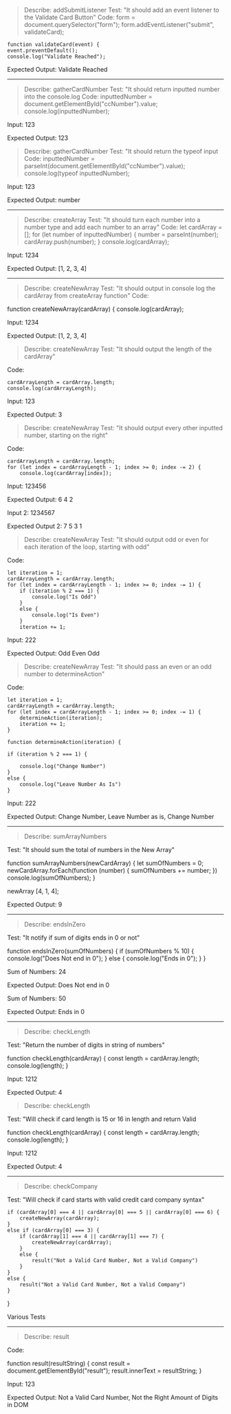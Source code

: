 > Describe: addSubmitListener
Test: "It should add an event listener to the Validate Card Button"
Code: 
    form = document.querySelector("form");
    form.addEventListener("submit", validateCard);

    function validateCard(event) {
    event.preventDefault();
    console.log("Validate Reached");

Expected Output: Validate Reached

______

> Describe: gatherCardNumber
Test: "It should return inputted number into the console.log
Code: 
    inputtedNumber = document.getElementById("ccNumber").value;
    console.log(inputtedNumber);

Input: 123

Expected Output: 123

> Describe: gatherCardNumber
Test: "It should return the typeof input
Code: 
    inputtedNumber = parseInt(document.getElementById("ccNumber").value);
    console.log(typeof inputtedNumber);

Input: 123

Expected Output: number

_____

> Describe: createArray
Test: "It should turn each number into a number type and add each number to an array"
Code: 
    let cardArray = [];
    for (let number of inputtedNumber) {
        number = parseInt(number);
        cardArray.push(number);
    }
    console.log(cardArray);

Input: 1234

Expected Output: [1, 2, 3, 4]



_____

> Describe: createNewArray
Test: "It should output in console log the cardArray from createArray function"
Code: 

function createNewArray(cardArray) {
    console.log(cardArray);

Input: 1234

Expected Output: [1, 2, 3, 4]


> Describe: createNewArray
Test: "It should output the length of the cardArray"

Code: 

    cardArrayLength = cardArray.length;
    console.log(cardArrayLength);

Input: 123

Expected Output: 3

> Describe: createNewArray
Test: "It should output every other inputted number, starting on the right"

Code: 

    cardArrayLength = cardArray.length;
    for (let index = cardArrayLength - 1; index >= 0; index -= 2) {
        console.log(cardArray[index]);

Input: 123456

Expected Output: 6 4 2

Input 2: 1234567

Expected Output 2: 7 5 3 1


> Describe: createNewArray
Test: "It should output odd or even for each iteration of the loop, starting with odd"

Code: 

    let iteration = 1;
    cardArrayLength = cardArray.length;
    for (let index = cardArrayLength - 1; index >= 0; index -= 1) {
        if (iteration % 2 === 1) {
            console.log("Is Odd")
        }
        else {
            console.log("Is Even")
        }
        iteration += 1;

Input: 222

Expected Output: Odd Even Odd

> Describe: createNewArray
Test: "It should pass an even or an odd number to determineAction"

Code: 

    let iteration = 1;
    cardArrayLength = cardArray.length;
    for (let index = cardArrayLength - 1; index >= 0; index -= 1) {
        determineAction(iteration);
        iteration += 1;
    }

    function determineAction(iteration) {

    if (iteration % 2 === 1) {

        console.log("Change Number")
    }
    else {
        console.log("Leave Number As Is")
    }

Input: 222

Expected Output: Change Number, Leave Number as is, Change Number


____

> Describe: sumArrayNumbers

Test: "It should sum the total of numbers in the New Array"

function sumArrayNumbers(newCardArray) {
    let sumOfNumbers = 0;
    newCardArray.forEach(function (number) {
        sumOfNumbers += number;
    })
    console.log(sumOfNumbers);
}

newArray [4, 1, 4];

Expected Output: 9

_____

> Describe: endsInZero

Test: "It notify if sum of digits ends in 0 or not"

function endsInZero(sumOfNumbers) {
    if (sumOfNumbers % 10) {
        console.log("Does Not end in 0");
    } else {
        console.log("Ends in 0");
    }
}

Sum of Numbers: 24

Expected Output: Does Not end in 0

Sum of Numbers: 50

Expected Output: Ends in 0

____

> Describe: checkLength

Test: "Return the number of digits in string of numbers"

function checkLength(cardArray) {
    const length = cardArray.length;
    console.log(length);
}

Input: 1212

Expected Output: 4

> Describe: checkLength

Test: "Will check if card length is 15 or 16 in length and return Valid

function checkLength(cardArray) {
    const length = cardArray.length;
    console.log(length);
}

Input: 1212

Expected Output: 4

_____

> Describe: checkCompany

Test: "Will check if card starts with valid credit card company syntax"

    if (cardArray[0] === 4 || cardArray[0] === 5 || cardArray[0] === 6) {
        createNewArray(cardArray);
    }
    else if (cardArray[0] === 3) {
        if (cardArray[1] === 4 || cardArray[1] === 7) {
            createNewArray(cardArray);
        }
        else {
            result("Not a Valid Card Number, Not a Valid Company")
        }
    }
    else {
        result("Not a Valid Card Number, Not a Valid Company")
    }
}


Various Tests

___
> Describe: result

Code:

function result(resultString) {
    const result = document.getElementById("result");
    result.innerText = resultString;
}

Input: 123

Expected Output: Not a Valid Card Number, Not the Right Amount of Digits in DOM